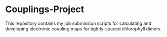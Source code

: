 # Couplings-Project
This repository contains my job submission scripts for calculating and developing electronic coupling maps for tightly-spaced chlorophyll dimers. 
